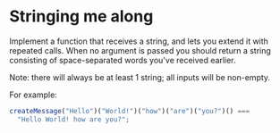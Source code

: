 # Stringing me along

Implement a function that receives a string, and lets you extend it with repeated calls. When no argument is passed you should return a string consisting of space-separated words you've received earlier.

Note: there will always be at least 1 string; all inputs will be non-empty.

For example:

```javascript
createMessage("Hello")("World!")("how")("are")("you?")() ===
  "Hello World! how are you?";
```
